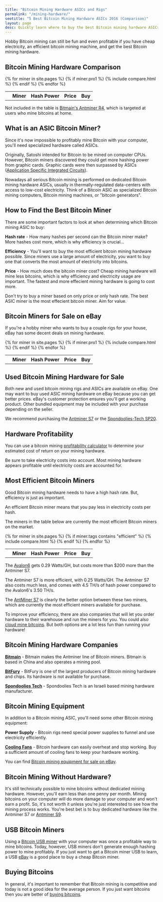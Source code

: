 ```yaml
---
title: "Bitcoin Mining Hardware ASICs and Rigs"
permalink: "/mining-hardware/"
seotitle: "5 Best Bitcoin Mining Hardware ASICs 2016 (Comparison)"
layout: page
desc: Quickly learn where to buy the best Bitcoin mining hardware ASICs using this comparison chart.
---
```


<script type="text/javascript" src="https://cdnjs.cloudflare.com/ajax/libs/jquery/2.2.0/jquery.js"></script>

Hobby Bitcoin mining can still be fun and even profitable if you have cheap electricity, an efficient bitcoin mining machine, and get the best Bitcoin mining hardware. 

## Bitcoin Mining Hardware Comparison

<table class="m-comparison">
  <tr>
  	<th></th>
    <th>Miner</th>
    <th>Hash Power<br></th>
    <th class="miner-price">Price</th>
    <th class="miner-buy">Buy</th>
  </tr>
  {% for miner in site.pages %}
  {% if miner.pro1 %}
  {% include compare.html %}
  {% endif %}
  {% endfor %}
</table>




Not included in the table is [Bitmain's Antminer R4](/bitmain-antminer-r4/), which is targeted at users who mine bitcoins at home. 

## What is an ASIC Bitcoin Miner?

Since it's now impossible to profitably mine Bitcoin with your computer, you'll need specialized hardware called ASICs. 

Originally, Satoshi intended for Bitcoin to be mined on computer CPUs. However, Bitcoin miners discovered they could get more hashing power from graphic cards. Graphic cards were then surpassed by ASICs ([Application Specific Integrated Circuits](https://en.wikipedia.org/wiki/Application-specific_integrated_circuit)). 

Nowadays all serious Bitcoin mining is performed on dedicated Bitcoin mining hardware ASICs, usually in thermally-regulated data-centers with access to low-cost electricity. Think of a Bitcoin ASIC as specialized Bitcoin mining computers, Bitcoin mining machines, or "bitcoin generators".  

## How to Find the Best Bitcoin Miner

There are some important factors to look at when determining which Bitcoin mining ASIC to buy:

**Hash rate** - How many hashes per second can the Bitcoin miner make? More hashes cost more, which is why efficiency is crucial... 

**Efficiency** - You'll want to buy the most efficient bitcoin mining hardware possible. Since miners use a large amount of electricity, you want to buy one that converts the most amount of electricity into bitcoins. 

**Price** - How much does the bitcoin miner cost? Cheap mining hardware will mine less bitcoins, which is why efficiency and electricity usage are important. The fastest and more effecient mining hardware is going to cost more.

Don't try to buy a miner based on only price or only hash rate. The best ASIC miner is the most effecient bitcoin miner. Aim for value.

## Bitcoin Miners for Sale on eBay

If you're a hobby miner who wants to buy a couple rigs for your house, eBay has some decent deals on mining hardware. 

<table class="m-comparison">
  <tr>
  	<th></th>
    <th>Miner</th>
    <th>Hash Power<br></th>
    <th class="miner-price">Price</th>
    <th class="miner-buy">Buy</th>
  </tr>
  {% for miner in site.pages %}
  {% if miner.pro1 %}
  {% include compare.html %}
  {% endif %}
  {% endfor %}
</table> 

## Used Bitcoin Mining Hardware for Sale

Both new and used bitcoin mining rigs and ASICs are available on eBay. One may want to buy used ASIC mining hardware on eBay because you can get better prices. eBay's customer protection ensures you'll get a working product. Other bundled equipment may be included with your purchase depending on the seller. 

We recommend purchasing the <a rel="nofollow" target="_self" href="http://rover.ebay.com/rover/1/711-53200-19255-0/1?icep_ff3=9&pub=5574973039&toolid=10001&campid=5337804714&customid=&icep_uq=antminer+s7&icep_sellerId=&icep_ex_kw=&icep_sortBy=12&icep_catId=&icep_minPrice=&icep_maxPrice=&ipn=psmain&icep_vectorid=229466&kwid=902099&mtid=824&kw=lg">Antminer S7</a> or the <a rel="nofollow" target="_self" href="http://rover.ebay.com/rover/1/711-53200-19255-0/1?icep_ff3=9&pub=5574973039&toolid=10001&campid=5337804716&customid=&icep_uq=Spondoolies-Tech+SP20&icep_sellerId=&icep_ex_kw=&icep_sortBy=12&icep_catId=&icep_minPrice=&icep_maxPrice=&ipn=psmain&icep_vectorid=229466&kwid=902099&mtid=824&kw=lg">Spondoolies-Tech SP20</a>.

## Hardware Profitability

You can use a bitcoin mining [profitability calculator](http://www.coinwarz.com/calculators/bitcoin-mining-calculator) to determine your estimated cost of return on your mining hardware. 

Be sure to take electricity costs into account. Most mining hardware appears profitable until electricity costs are accounted for. 

## Most Efficient Bitcoin Miners

Good Bitcoin mining hardware needs to have a high hash rate. But, efficiency is just as important. 

An efficient Bitcoin miner means that you pay less in electricity costs per hash. 

The miners in the table below are currently the most efficient Bitcoin miners on the market. 

<table class="m-comparison">
  <tr>
  	<th></th>
    <th>Miner</th>
    <th>Hash Power<br></th>
    <th class="miner-price">Price</th>
    <th class="miner-buy">Buy</th>
  </tr>
  {% for miner in site.pages %}
  {% if miner.tags contains "efficient" %}
  {% include compare.html %}
  {% endif %}
  {% endfor %}
</table>

The [Avalon6](http://rover.ebay.com/rover/1/711-53200-19255-0/1?icep_ff3=9&pub=5574973039&toolid=10001&campid=5337910379&customid=&icep_uq=avalon6&icep_sellerId=&icep_ex_kw=&icep_sortBy=12&icep_catId=&icep_minPrice=&icep_maxPrice=&ipn=psmain&icep_vectorid=229466&kwid=902099&mtid=824&kw=lg) gets 0.29 Watts/GH, but costs more than $200 more than the Antminer S7. 

The Antminer S7 is more efficient, with 0.25 Watts/GH. The Antminer S7 also costs much less, and comes with 4.5 TH/s of hash power compared to the Avalon6's 3.50 TH/s.

The [AntMiner S7](http://rover.ebay.com/rover/1/711-53200-19255-0/1?icep_ff3=9&pub=5574973039&toolid=10001&campid=5337804714&customid=&icep_uq=antminer+s7&icep_sellerId=&icep_ex_kw=&icep_sortBy=12&icep_catId=&icep_minPrice=&icep_maxPrice=&ipn=psmain&icep_vectorid=229466&kwid=902099&mtid=824&kw=lg) is clearly the better option between these two miners, which are currently the most efficient miners available for purchase.

To improve your efficiency, there are also companies that will let you order hardware to their warehouse and run the miners for you. You could also [cloud mine bitcoins](/bitcoin-cloud-mining/). But both options are a lot less fun than running your hardware! 

## Bitcoin Mining Hardware Companies

**[Bitmain](https://www.bitmaintech.com/product.htm)** - Bitmain makes the Antminer line of Bitcoin miners. Bitmain is based in China and also operates a mining pool. 

**[BitFury](http://www.bitfury.org/)** - BitFury is one of the largest producers of Bitcoin mining hardware and chips. Its hardware is not available for purchase. 

**[Spondoolies Tech](http://www.spondoolies-tech.com/)** - Spondoolies Tech is an Israeli based mining hardware manufacturer.

## Bitcoin Mining Equipment

In addition to a Bitcoin mining ASIC, you'll need some other Bitcoin mining equipment:

**Power Supply** - Bitcoin rigs need special power supplies to funnel and use electricity efficiently. 

**[Cooling Fans](http://rover.ebay.com/rover/1/711-53200-19255-0/1?icep_ff3=9&pub=5574973039&toolid=10001&campid=5337804665&customid=&icep_uq=cooling+fan&icep_sellerId=&icep_ex_kw=&icep_sortBy=12&icep_catId=&icep_minPrice=&icep_maxPrice=&ipn=psmain&icep_vectorid=229466&kwid=902099&mtid=824&kw=lg)** - Bitcoin hardware can easily overheat and stop working. Buy a sufficient amount of cooling fans to keep your hardware working. 

You can find  <a rel="nofollow" target="_self" href="http://rover.ebay.com/rover/1/711-53200-19255-0/1?icep_ff3=9&pub=5574973039&toolid=10001&campid=5337804665&customid=&icep_uq=bitcoin+miner+power+supply&icep_sellerId=&icep_ex_kw=&icep_sortBy=12&icep_catId=&icep_minPrice=&icep_maxPrice=&ipn=psmain&icep_vectorid=229466&kwid=902099&mtid=824&kw=lg">Bitcoin mining equipment for sale on eBay</a>. 

## Bitcoin Mining Without Hardware? 

It's still technically possible to mine bitcoins without dedicated mining hardware. However, you'll earn less than one penny per month. Mining bitcoins on your computer will do more damage to your computer and won't earn a profit. So, it's not worth it unless you're just interested to see how the mining process works. You're best bet is to buy dedicated hardware like the Antminer S7 or [Antminer S9](https://milli.io/antminer-s9-review/). 

## USB Bitcoin Miners

Using a [Bitcoin USB miner](/usb-bitcoin-miners/) with your computer was once a profitable way to mine bitcoins. Today, however, USB miners don't generate enough hashing power to mine profitably. If you just want to get a Bitcoin miner USB to learn, a USB <a rel="nofollow" target="_self" href="http://rover.ebay.com/rover/1/711-53200-19255-0/1?icep_ff3=9&pub=5574973039&toolid=10001&campid=5337804727&customid=&icep_uq=bitcoin+usb+miner&icep_sellerId=&icep_ex_kw=&icep_sortBy=12&icep_catId=&icep_minPrice=&icep_maxPrice=&ipn=psmain&icep_vectorid=229466&kwid=902099&mtid=824&kw=lg">eBay</a> is a good place to buy a cheap Bitcoin miner. 

## Buying Bitcoins

In general, it's important to remember that Bitcoin mining is competitive and today is not a good idea for the average person. If you just want bitcoins then you are better of [buying bitcoins](https://www.buybitcoinworldwide.com/).